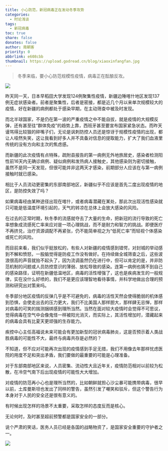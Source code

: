 ```yaml
---
title: 小心防范，新冠病毒正在发动冬季攻势
categories:
  - 时论浅谈
tags:
  - 新冠病毒
toc: true
share: false
donates: false
author: 南朝客
priority: 0
abbrlink: e608cbb
thumbnail: https://upload.godread.cn/blog/xiaoxinfangfan.jpg
---
```


> 冬季来临，要小心防范规模性疫情，病毒正在酝酿反攻。

<!-- more -->

![](https://upload.godread.cn/blog/xiaoxinfangfan_01.jpg)

昨天同一天，日本早稻田大学发现124例聚集性疫情，新疆边陲喀什地区发现137例无症状感染者。前者是聚集性，后者是密接，都是近几个月以来单次规模较大的疫情，好在新疆的病例都处于感染早期，在主动筛查中被及时发现。



而北半球国家，不是仍在第一波的严重疫情之中不能自拔，就是疫情的大规模反弹，还有甚至往“群体免疫”的趋势上靠，西班牙甚至要宣布国家紧急状态。而昨天谩骂得比较狠的碎嘴子们，无论是讽刺防控人员还是惊讶于规模性疫情的出现，都让人哑然失笑，这让我看到好多人并不具备对信息的提取能力，扩大了我们血液里传统的没有方向和主次的焦虑感。



而新疆的此次疫情有点特殊，疏附县报告的第一病例无外地旅居史，感染者检测阳性前16天内无确诊病例、疑似病例和发热病人接触史，其他感染则为密切接触，虽然不是同一天发现，但很可能并非这两天才感染，前期部分人应该在与第一病例接触时就已感染。



相比于人员流动更密集的东部南部地区，新疆似乎不应该是首先二度出现疫情的地区，是防控失效了吗？



如果病毒经由某种途径出现在喀什，或者病毒潜藏在某处，那此次出现活性感染就只可能是低温度环境引起的，天气的转凉在总体上会放大感染的风险。



在过去的正常时期，秋冬季的流感就夺去了大量的生命，把新冠的流行导致的死亡率想象成流感死亡率来应对是一项心理挑战，而不是耐力和智力的挑战。即便医疗不再挤兑，治疗资源调配不再紧张，仍不能简单视之为“低死亡率”而轻视个体感染或死亡的风险。



而目前来看，我们似乎挺放松的，有些人对新疆的疫情感到错愕，对封城的举动感到不解和愤怒，一股脑觉得是防疫工作没有做好。在持续做全城筛查之后，这些波浪很高的声音就抬不起头了，因为流调虽然仍在进行中，但可以肯定的是，并非防范机制的问题或人员防控意识的薄弱、放松导致的感染。连第一病例也猜不到自己的感染路径，证明在新疆低温地区，病毒的活性增强了，这也是疾病发生的一般规律，实在没什么好喷的，我们不是更应该理智地看待事情，并科学地做出合理的预测和研究出对策来吗。



冬季部分地区疫情的反弹几乎是不可避免的，病毒的活性天然会使得脆弱的机体感到恐惧，会使走出去的压力更大，我们不比美国人那样胆大，那样肆无忌惮，那样对病毒的可笑的揣测捆绑感到理所当然。当然在面对较大疫情时会觉得不可思议，觉得病毒在空气中会像鬼怪一样被阳光消灭，而实际上，其活性增加时，潜藏起来的病毒会具有比夏天更顽强的生存能力。



疾控中心主任高福说未来可能会有更加新型的冠状病毒肺炎，这是否预示着人类战胜病毒的可能性不大，最终与病毒共存是必然的？



不知道，但不应对可能再次出现的疫情感到手足无措，我们不用像去年那样忧虑医院的用度不足和突出矛盾，我们要做的最重要的可能是心理准备。



对于东部南部地区来说，人员密集、流动性大且近年关，疫情防范相对以前较为松散，在冷空气南下后出现疫情的可能性大大增加。



对疫情的防范再小心也是理所当然的，比如朝鲜就担心沙尘暴可能携带病毒，很早以前，土库曼斯坦也发出了同样的警告，虽然引发了嘲笑和驳斥，但这个警告行为本身对于人民的安全还是很有意义的。



有时候出现怎样的场景不太重要，采取怎样的态度反而是核心。



无论何时，及时甚至超前预警都是国家安全的一部分。



说个严肃的笑话，医务人员已经是各国的战略物资了，是国家安全重要的守护者之一。

![](https://upload.godread.cn/blog/xiaoxinfangfan_02.jpg)

